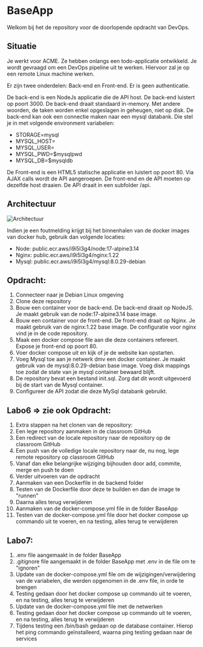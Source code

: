 # BaseApp

Welkom bij het de repository voor de doorlopende opdracht van DevOps. 

## Situatie

Je werkt voor ACME. Ze hebben onlangs een todo-applicatie ontwikkeld. 
Je wordt gevraagd om een DevOps pipeline uit te werken. Hiervoor zal je op een remote Linux machine werken.

Er zijn twee onderdelen: Back-end en Front-end. Er is geen authenticatie.

De back-end is een NodeJs applicatie die de API host. De back-end luistert op poort 3000. 
De back-end draait standaard in-memory. Met andere woorden, de taken worden enkel opgeslagen in geheugen, niet op disk. 
De back-end kan ook een connectie maken naar een mysql databank. Die stel je in met volgende environment variabelen:

* STORAGE=mysql
* MYSQL_HOST=<hostname>
* MYSQL_USER=<username>
* MYSQL_PWD=$mysqlpwd 
* MYSQL_DB=$mysqldb

De Front-end is een HTML5 statische applicatie en luistert op poort 80. 
Via AJAX calls wordt de API aangeroepen. De front-end en de API moeten op dezelfde host draaien. 
De API draait in een subfolder /api.

## Architectuur

![Architectuur](./netwerkschema.jpeg)

Indien je een foutmelding krijgt bij het binnenhalen van de docker images van docker hub, gebruik dan volgende locaties:
* Node: public.ecr.aws/i9i5l3g4/node:17-alpine3.14
* Nginx: public.ecr.aws/i9i5l3g4/nginx:1.22
* Mysql: public.ecr.aws/i9i5l3g4/mysql:8.0.29-debian

## Opdracht:

1. Connecteer naar je Debian Linux omgeving
1. Clone deze repository
1. Bouw een container voor de back-end. De back-end draait op NodeJS. Je maakt gebruik van de node:17-alpine3.14 base image.
1. Bouw een container voor de front-end. De front-end draait op Nginx. Je maakt gebruik van de nginx:1.22 base image. De configuratie voor nginx vind je in de code repository.
1. Maak een docker compose file aan die deze containers refereert. Expose je front-end op poort 80.
1. Voer docker compose uit en kijk of je de website kan opstarten.
1. Voeg Mysql toe aan je netwerk dmv een docker container. Je maakt gebruik van de mysql:8.0.29-debian base image. Voeg disk mappings toe zodat de state van je mysql container bewaard blijft.
1. De repository bevat een bestand init.sql. Zorg dat dit wordt uitgevoerd bij de start van de Mysql container. 
1. Configureer de API zodat die deze MySql databank gebruikt.

## Labo6 => zie ook Opdracht:
1. Extra stappen na het clonen van de repository:
2. Een lege repository aanmaken in de classroom GitHub
3. Een redirect van de locale repository naar de repository op de classroom GitHub 
4. Een push van de volledige locale repository naar de, nu nog, lege remote repository op classroom GitHub
5. Vanaf dan elke belangrijke wijziging bijhouden door add, commite, merge en push te doen
6. Verder uitvoeren van de opdracht
7. Aanmaken van een Dockerfile in de backend folder
8. Testen van de Dockerfile door deze te builden en dan de image te "runnen"
9. Daarna alles terug verwijderen
10. Aanmaken van de docker-compose.yml file in de folder BaseApp
11. Testen van de docker-compose.yml file door het docker compose up commando uit te voeren, en na testing, alles terug te verwijderen


## Labo7:
1. .env file aangemaakt in de folder BaseApp
2. .gitignore file aangemaakt in de folder BaseApp met .env in de file om te "ignoren"
3. Update van de docker-compose.yml file om de wijzigingen/verwijdering van de variabelen, die werden opgenomen in de .env file, in orde te brengen
4. Testing gedaan door het docker compose up commando uit te voeren, en na testing, alles terug te verwijderen
5. Update van de docker-compose.yml file met de netwerken
6. Testing gedaan door het docker compose up commando uit te voeren, en na testing, alles terug te verwijderen
7. Tijdens testing een /bin/bash gedaan op de database container. Hierop het ping commando geïnstalleerd, waarna ping testing gedaan naar de services

